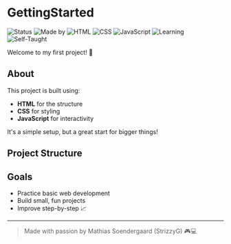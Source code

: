 # GettingStarted

![Status](https://img.shields.io/badge/Status-Active-brightgreen)
![Made by](https://img.shields.io/badge/Made%20by-StrizzyG-blue)
![HTML](https://img.shields.io/badge/HTML-5-orange)
![CSS](https://img.shields.io/badge/CSS-3-blue)
![JavaScript](https://img.shields.io/badge/JavaScript-ES6-yellow)
![Learning](https://img.shields.io/badge/Learning%20Path-Becoming%20Software%20Engineer-purple)
![Self-Taught](https://img.shields.io/badge/Path-Self--Taught-informational)


Welcome to my first project! 🚀

## About

This project is built using:
- **HTML** for the structure
- **CSS** for styling
- **JavaScript** for interactivity

It's a simple setup, but a great start for bigger things!

## Project Structure

## Goals

- Practice basic web development
- Build small, fun projects
- Improve step-by-step 📈

---

> Made with passion by Mathias Soendergaard (StrizzyG) 🎮💻

